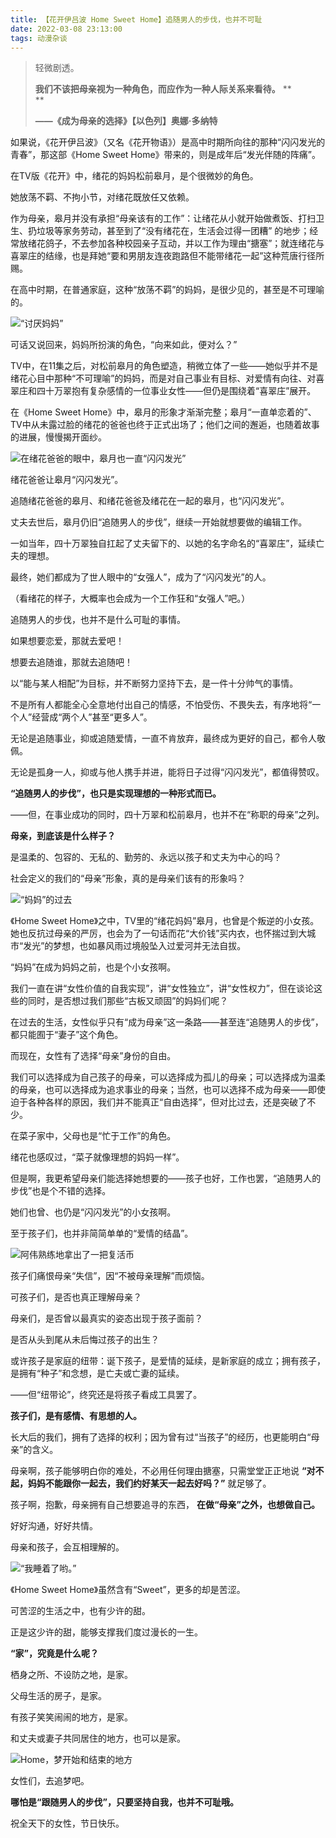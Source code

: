 ```yaml
---
title: 【花开伊吕波 Home Sweet Home】追随男人的步伐，也并不可耻
date: 2022-03-08 23:13:00
tags: 动漫杂谈
---
```

> 轻微剧透。
>
>  **我们不该把母亲视为一种角色，而应作为一种人际关系来看待。** **  
> **
>
>  **——《成为母亲的选择》【以色列】奥娜·多纳特**

如果说，《花开伊吕波》（又名《花开物语》）是高中时期所向往的那种“闪闪发光的青春”，那这部《Home Sweet
Home》带来的，则是成年后“发光伴随的阵痛”。

在TV版《花开》中，绪花的妈妈松前皋月，是个很微妙的角色。

她放荡不羁、不拘小节，对绪花既放任又依赖。

作为母亲，皋月并没有承担“母亲该有的工作”：让绪花从小就开始做煮饭、打扫卫生、扔垃圾等家务劳动，甚至到了“没有绪花在，生活会过得一团糟”
的地步；经常放绪花鸽子，不去参加各种校园亲子互动，并以工作为理由“搪塞”；就连绪花与喜翠庄的结缘，也是拜她“要和男朋友连夜跑路但不能带绪花一起”这种荒唐行径所赐。

在高中时期，在普通家庭，这种“放荡不羁”的妈妈，是很少见的，甚至是不可理喻的。

![](//i0.hdslb.com/bfs/article/e0b52779cd9a5be9d48f3423e9e9dcc82f173cce.png)“讨厌妈妈”

可话又说回来，妈妈所扮演的角色，“向来如此，便对么？”

  

TV中，在11集之后，对松前皋月的角色塑造，稍微立体了一些——她似乎并不是绪花心目中那种“不可理喻”的妈妈，而是对自己事业有目标、对爱情有向往、对喜翠庄和四十万翠抱有复杂感情的一位事业女性——但仍是围绕着“喜翠庄”展开。

在《Home Sweet
Home》中，皋月的形象才渐渐完整；皋月“一直单恋着的”、TV中从未露过脸的绪花的爸爸也终于正式出场了；他们之间的邂逅，也随着故事的进展，慢慢揭开面纱。

![](//i0.hdslb.com/bfs/article/e2ea7f9114dd6fef40a25ef68f611c21c2ad65d1.png)在绪花爸爸的眼中，皋月也一直“闪闪发光”

绪花爸爸让皋月“闪闪发光”。

追随绪花爸爸的皋月、和绪花爸爸及绪花在一起的皋月，也“闪闪发光”。

丈夫去世后，皋月仍旧“追随男人的步伐”，继续一开始就想要做的编辑工作。

一如当年，四十万翠独自扛起了丈夫留下的、以她的名字命名的“喜翠庄”，延续亡夫的理想。

最终，她们都成为了世人眼中的“女强人”，成为了“闪闪发光”的人。

（看绪花的样子，大概率也会成为一个工作狂和“女强人”吧。）

追随男人的步伐，也并不是什么可耻的事情。

如果想要恋爱，那就去爱吧！

想要去追随谁，那就去追随吧！

以“能与某人相配”为目标，并不断努力坚持下去，是一件十分帅气的事情。

不是所有人都能全心全意地付出自己的情感，不怕受伤、不畏失去，有序地将“一个人”经营成“两个人”甚至“更多人”。

无论是追随事业，抑或追随爱情，一直不肯放弃，最终成为更好的自己，都令人敬佩。

无论是孤身一人，抑或与他人携手并进，能将日子过得“闪闪发光”，都值得赞叹。

 **“追随男人的步伐”，也只是实现理想的一种形式而已。**

  

——但，在事业成功的同时，四十万翠和松前皋月，也并不在“称职的母亲”之列。

 **母亲，到底该是什么样子？**

是温柔的、包容的、无私的、勤劳的、永远以孩子和丈夫为中心的吗？

社会定义的我们的“母亲”形象，真的是母亲们该有的形象吗？

![](//i0.hdslb.com/bfs/article/28bd1209a7ae844683444c65f3e8c772a1c746f4.png)“妈妈”的过去

《Home Sweet
Home》之中，TV里的“绪花妈妈”皋月，也曾是个叛逆的小女孩。她也反抗过母亲的严厉，也会为了一句话而花“大价钱”买内衣，也怀揣过到大城市“发光”的梦想，也如暴风雨过境般坠入过爱河并无法自拔。

“妈妈”在成为妈妈之前，也是个小女孩啊。

我们一直在讲“女性价值的自我实现”，讲“女性独立”，讲“女性权力”，但在谈论这些的同时，是否想过我们那些“古板又顽固”的妈妈们呢？

在过去的生活，女性似乎只有“成为母亲”这一条路——甚至连“追随男人的步伐”，都只能囿于“妻子”这个角色。

而现在，女性有了选择“母亲”身份的自由。

我们可以选择成为自己孩子的母亲，可以选择成为孤儿的母亲；可以选择成为温柔的母亲，也可以选择成为追求事业的母亲；当然，也可以选择不成为母亲——即使迫于各种各样的原因，我们并不能真正“自由选择”，但对比过去，还是突破了不少。

在菜子家中，父母也是“忙于工作”的角色。

绪花也感叹过，“菜子就像理想的妈妈一样”。

但是啊，我更希望母亲们能选择她想要的——孩子也好，工作也罢，“追随男人的步伐”也是个不错的选择。

她们也曾、也仍是“闪闪发光”的小女孩啊。

  

至于孩子们，也并非简简单单的“爱情的结晶”。

![](//i0.hdslb.com/bfs/article/c326b07a0ca002818fdf537a5ec4e35b4fb15a95.png)阿伟熟练地拿出了一把复活币

孩子们痛恨母亲“失信”，因“不被母亲理解”而烦恼。  

可孩子们，是否也真正理解母亲？

母亲们，是否曾以最真实的姿态出现于孩子面前？

是否从头到尾从未后悔过孩子的出生？

或许孩子是家庭的纽带：诞下孩子，是爱情的延续，是新家庭的成立；拥有孩子，是拥有“种子”和念想，是亡夫或亡妻的延续。

——但“纽带论”，终究还是将孩子看成工具罢了。

 **孩子们，是有感情、有思想的人。**

长大后的我们，拥有了选择的权利；因为曾有过“当孩子”的经历，也更能明白“母亲”的含义。

母亲啊，孩子能够明白你的难处，不必用任何理由搪塞，只需堂堂正正地说 **“对不起，妈妈不能跟你一起去，我们约好某天一起去好吗？”** 就足够了。  

孩子啊，抱歉，母亲拥有自己想要追寻的东西， **在做“母亲”之外，也想做自己。**

好好沟通，好好共情。

母亲和孩子，会互相理解的。

![](//i0.hdslb.com/bfs/article/5de276a7e8df58440db20c0e9a529cfc8f224a2e.png)“我睡着了哟。”

  

《Home Sweet Home》虽然含有“Sweet”，更多的却是苦涩。

可苦涩的生活之中，也有少许的甜。

正是这少许的甜，能够支撑我们度过漫长的一生。

 **“家”，究竟是什么呢？**

栖身之所、不设防之地，是家。

父母生活的房子，是家。

有孩子笑笑闹闹的地方，是家。

和丈夫或妻子共同居住的地方，也可以是家。

![](//i0.hdslb.com/bfs/article/afb422cf9205cfb6b675715ed42b42ba73714c6c.png)Home，梦开始和结束的地方

女性们，去追梦吧。

 **哪怕是“跟随男人的步伐”，只要坚持自我，也并不可耻哦。**

祝全天下的女性，节日快乐。

